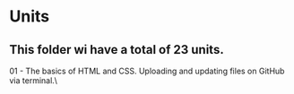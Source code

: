 # Units
## This folder wi have a total of 23 units.
01 - The basics of HTML and CSS. Uploading and updating files on GitHub via terminal.\
